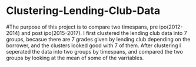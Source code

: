 # Clustering-Lending-Club-Data
#The purpose of this project is to compare two timespans, pre ipo(2012-2014) and post ipo(2015-2017). I first clustered the lending club data into 7 groups, becasue there are 7 grades given by lending club depending on the borrower, and the clusters looked good with 7 of them. After clustering I seperated the data into two groups by timespans, and compared the two groups by looking at the mean of some of the varriables.
